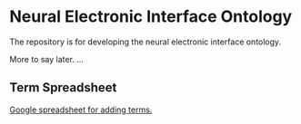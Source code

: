 # Neural Electronic Interface Ontology

The repository is for developing the neural electronic interface ontology.

More to say later. ...

## Term Spreadsheet 
[Google spreadsheet for adding terms.](https://docs.google.com/spreadsheets/d/1vVHaEoupRZYKH0_714KSnnb7E_1kP7ahGpnlW1BAmgY/edit#gid=0)
